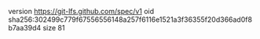 version https://git-lfs.github.com/spec/v1
oid sha256:302499c779f67556556148a257f6116e1521a3f36355f20d366ad0f8b7aa39d4
size 81
